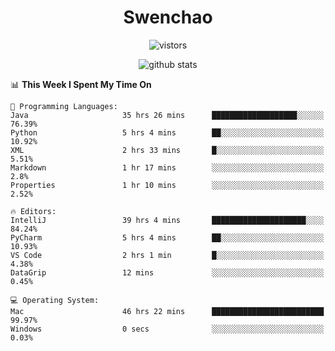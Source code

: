 <h1 align="center">Swenchao</h3>

<p align="center">
  <img src="https://visitor-badge.glitch.me/badge?page_id=Swenchao" alt="vistors" />
</p>

<p align="center">
  <img src="https://github-readme-stats.vercel.app/api?username=Swenchao&count_private=true&show_icons=true&theme=vue-dark&hide_title=true" alt="github stats" />
</p>

<!--START_SECTION:waka-->
📊 **This Week I Spent My Time On** 

```text
💬 Programming Languages: 
Java                     35 hrs 26 mins      ███████████████████░░░░░░   76.39% 
Python                   5 hrs 4 mins        ██░░░░░░░░░░░░░░░░░░░░░░░   10.92% 
XML                      2 hrs 33 mins       █░░░░░░░░░░░░░░░░░░░░░░░░   5.51% 
Markdown                 1 hr 17 mins        ░░░░░░░░░░░░░░░░░░░░░░░░░   2.8% 
Properties               1 hr 10 mins        ░░░░░░░░░░░░░░░░░░░░░░░░░   2.52%

🔥 Editors: 
IntelliJ                 39 hrs 4 mins       █████████████████████░░░░   84.24% 
PyCharm                  5 hrs 4 mins        ██░░░░░░░░░░░░░░░░░░░░░░░   10.93% 
VS Code                  2 hrs 1 min         █░░░░░░░░░░░░░░░░░░░░░░░░   4.38% 
DataGrip                 12 mins             ░░░░░░░░░░░░░░░░░░░░░░░░░   0.45%

💻 Operating System: 
Mac                      46 hrs 22 mins      █████████████████████████   99.97% 
Windows                  0 secs              ░░░░░░░░░░░░░░░░░░░░░░░░░   0.03%

```


<!--END_SECTION:waka-->
